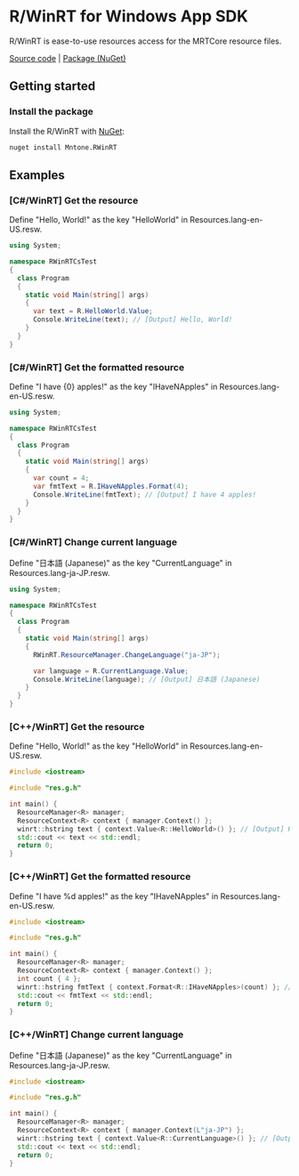 # R/WinRT for Windows App SDK

R/WinRT is ease-to-use resources access for the MRTCore resource files.

[Source code][source] | [Package (NuGet)][package]

## Getting started

### Install the package

Install the R/WinRT with [NuGet][nuget]:

```cmd
nuget install Mntone.RWinRT
```

## Examples

### [C#/WinRT] Get the resource

Define "Hello, World!" as the key "HelloWorld" in Resources.lang-en-US.resw.

```cs
using System;

namespace RWinRTCsTest
{
  class Program
  {
    static void Main(string[] args)
    {
      var text = R.HelloWorld.Value;
      Console.WriteLine(text); // [Output] Hello, World!
    }
  }
}
```

### [C#/WinRT] Get the formatted resource

Define "I have {0} apples!" as the key "IHaveNApples" in Resources.lang-en-US.resw.

```cs
using System;

namespace RWinRTCsTest
{
  class Program
  {
    static void Main(string[] args)
    {
      var count = 4;
      var fmtText = R.IHaveNApples.Format(4);
      Console.WriteLine(fmtText); // [Output] I have 4 apples!
    }
  }
}
```

### [C#/WinRT] Change current language

Define "日本語 (Japanese)" as the key "CurrentLanguage" in Resources.lang-ja-JP.resw.

```cs
using System;

namespace RWinRTCsTest
{
  class Program
  {
    static void Main(string[] args)
    {
      RWinRT.ResourceManager.ChangeLanguage("ja-JP");

      var language = R.CurrentLanguage.Value;
      Console.WriteLine(language); // [Output] 日本語 (Japanese)
    }
  }
}
```

### [C++/WinRT] Get the resource

Define "Hello, World!" as the key "HelloWorld" in Resources.lang-en-US.resw.

```cpp
#include <iostream>

#include "res.g.h"

int main() {
  ResourceManager<R> manager;
  ResourceContext<R> context { manager.Context() };
  winrt::hstring text { context.Value<R::HelloWorld>() }; // [Output] Hello, World!
  std::cout << text << std::endl;
  return 0;
}
```

### [C++/WinRT] Get the formatted resource

Define "I have %d apples!" as the key "IHaveNApples" in Resources.lang-en-US.resw.

```cpp
#include <iostream>

#include "res.g.h"

int main() {
  ResourceManager<R> manager;
  ResourceContext<R> context { manager.Context() };
  int count { 4 };
  winrt::hstring fmtText { context.Format<R::IHaveNApples>(count) }; // [Output] I have 4 apples!
  std::cout << fmtText << std::endl;
  return 0;
}
```

### [C++/WinRT] Change current language

Define "日本語 (Japanese)" as the key "CurrentLanguage" in Resources.lang-ja-JP.resw.

```cpp
#include <iostream>

#include "res.g.h"

int main() {
  ResourceManager<R> manager;
  ResourceContext<R> context { manager.Context(L"ja-JP") };
  winrt::hstring text { context.Value<R::CurrentLanguage>() }; // [Output] 日本語 (Japanese)
  std::cout << text << std::endl;
  return 0;
}
```

[source]: https://github.com/mntone/RWinRT/tree/main/src
[package]: https://www.nuget.org/packages/Mntone.RWinRT
[nuget]: https://www.nuget.org/
